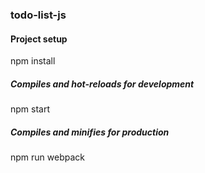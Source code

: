 ### todo-list-js

#### Project setup

npm install

##### Compiles and hot-reloads for development

npm start

##### Compiles and minifies for production

npm run webpack

